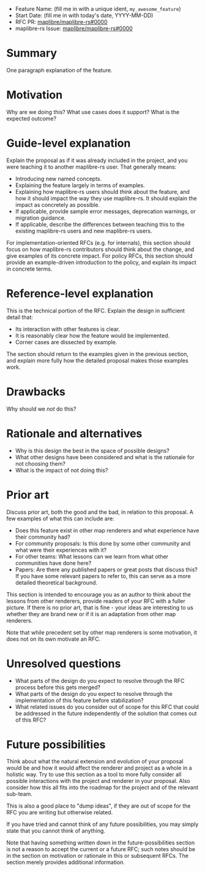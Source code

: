 - Feature Name: (fill me in with a unique ident, `my_awesome_feature`)
- Start Date: (fill me in with today's date, YYYY-MM-DD)
- RFC PR: [maplibre/maplibre-rs#0000](https://github.com/maplibre/maplibre-rs/pull/0000)
- maplibre-rs Issue: [maplibre/maplibre-rs#0000](https://github.com/maplibre/maplibre-rs/issues/0000)

# Summary

[summary]: #summary

One paragraph explanation of the feature.

# Motivation

[motivation]: #motivation

Why are we doing this? What use cases does it support? What is the expected outcome?

# Guide-level explanation

[guide-level-explanation]: #guide-level-explanation

Explain the proposal as if it was already included in the project, and you were teaching it to another maplibre-rs user.
That generally means:

- Introducing new named concepts.
- Explaining the feature largely in terms of examples.
- Explaining how maplibre-rs users should *think* about the feature, and how it should impact the way they use
  maplibre-rs. It should explain the impact as concretely as possible.
- If applicable, provide sample error messages, deprecation warnings, or migration guidance.
- If applicable, describe the differences between teaching this to the existing maplibre-rs users and new maplibre-rs users.

For implementation-oriented RFCs (e.g. for internals), this section should focus on how maplibre-rs contributors should
think about the change, and give examples of its concrete impact. For policy RFCs, this section should provide an
example-driven introduction to the policy, and explain its impact in concrete terms.

# Reference-level explanation

[reference-level-explanation]: #reference-level-explanation

This is the technical portion of the RFC. Explain the design in sufficient detail that:

- Its interaction with other features is clear.
- It is reasonably clear how the feature would be implemented.
- Corner cases are dissected by example.

The section should return to the examples given in the previous section, and explain more fully how the detailed
proposal makes those examples work.

# Drawbacks

[drawbacks]: #drawbacks

Why should we *not* do this?

# Rationale and alternatives

[rationale-and-alternatives]: #rationale-and-alternatives

- Why is this design the best in the space of possible designs?
- What other designs have been considered and what is the rationale for not choosing them?
- What is the impact of not doing this?

# Prior art

[prior-art]: #prior-art

Discuss prior art, both the good and the bad, in relation to this proposal.
A few examples of what this can include are:

- Does this feature exist in other map renderers and what experience have their community had?
- For community proposals: Is this done by some other community and what were their experiences with it?
- For other teams: What lessons can we learn from what other communities have done here?
- Papers: Are there any published papers or great posts that discuss this? If you have some relevant papers to refer to,
  this can serve as a more detailed theoretical background.

This section is intended to encourage you as an author to think about the lessons from other renderers, provide readers
of your RFC with a fuller picture.
If there is no prior art, that is fine - your ideas are interesting to us whether they are brand new or if it is an
adaptation from other map renderers.

Note that while precedent set by other map renderers is some motivation, it does not on its own motivate an RFC.

# Unresolved questions

[unresolved-questions]: #unresolved-questions

- What parts of the design do you expect to resolve through the RFC process before this gets merged?
- What parts of the design do you expect to resolve through the implementation of this feature before stabilization?
- What related issues do you consider out of scope for this RFC that could be addressed in the future independently of
  the solution that comes out of this RFC?

# Future possibilities

[future-possibilities]: #future-possibilities

Think about what the natural extension and evolution of your proposal would
be and how it would affect the renderer and project as a whole in a holistic
way. Try to use this section as a tool to more fully consider all possible
interactions with the project and renderer in your proposal.
Also consider how this all fits into the roadmap for the project
and of the relevant sub-team.

This is also a good place to "dump ideas", if they are out of scope for the
RFC you are writing but otherwise related.

If you have tried and cannot think of any future possibilities,
you may simply state that you cannot think of anything.

Note that having something written down in the future-possibilities section
is not a reason to accept the current or a future RFC; such notes should be
in the section on motivation or rationale in this or subsequent RFCs.
The section merely provides additional information.
